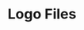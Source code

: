 ---
title: Logo Files 
parent: resources
order: 5
sections:
    
  - file: intro
    layout: text   
    
  - file: embedding
    layout: text
    
  - file: evolution
    layout: text

---